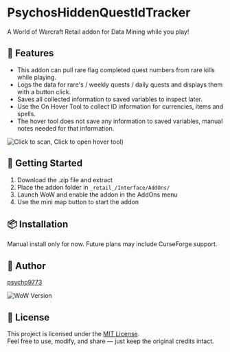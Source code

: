 # PsychosHiddenQuestIdTracker


A World of Warcraft Retail addon for Data Mining while you play!

## 🔧 Features

- This addon can pull rare flag completed quest numbers from rare kills while playing.
- Logs the data for rare's / weekly quests / daily  quests and displays them with a button click.
- Saves all collected information to saved variables to inspect later.
- Use the On Hover Tool to collect ID information for currencies, items and spells.
- The hover tool does not save any information to saved variables, manual notes needed for that information.
  
![Click to scan, Click to open hover tool](https://imgur.com/28aD0q4.png))


## 🚀 Getting Started

1. Download the .zip file and extract
2. Place the addon folder in `_retail_/Interface/AddOns/`
3. Launch WoW and enable the addon in the AddOns menu
4. Use the mini map button to start the addon
   
## 📦 Installation

Manual install only for now. Future plans may include CurseForge support.

## 👤 Author

[psycho9773](https://github.com/psycho9773)

![WoW Version](https://img.shields.io/badge/WoW-Retail-blue)


## 🧾 License

This project is licensed under the [MIT License](LICENSE).  
Feel free to use, modify, and share — just keep the original credits intact.

